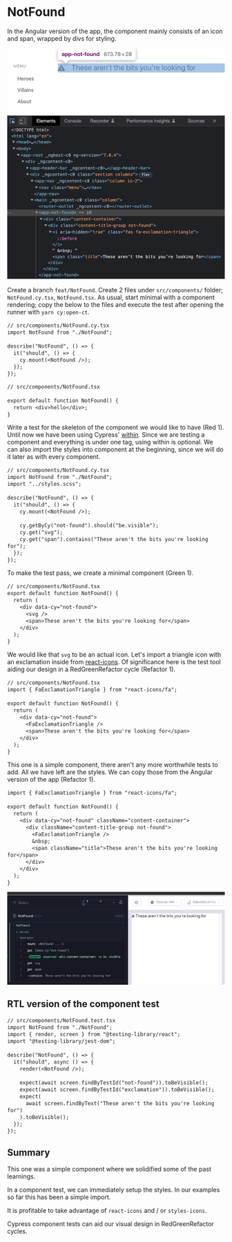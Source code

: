 # NotFound

In the Angular version of the app, the component mainly consists of an icon and span, wrapped by divs for styling.

![NotFound-initial](../img/NotFound-initial.png)

Create a branch `feat/NotFound`. Create 2 files under `src/components/` folder; `NotFound.cy.tsx`, `NotFound.tsx`. As usual, start minimal with a component rendering; copy the below to the files and execute the test after opening the runner with `yarn cy:open-ct`.

```tsx
// src/components/NotFound.cy.tsx
import NotFound from "./NotFound";

describe("NotFound", () => {
  it("should", () => {
    cy.mount(<NotFound />);
  });
});
```

```tsx
// src/components/NotFound.tsx

export default function NotFound() {
  return <div>hello</div>;
}
```

Write a test for the skeleton of the component we would like to have (Red 1). Until now we have been using Cypress' [within](https://docs.cypress.io/api/commands/within). Since we are testing a component and everything is under one tag, using within is optional. We can also import the styles into component at the beginning, since we will do it later as with every component.

```tsx
// src/components/NotFound.cy.tsx
import NotFound from "./NotFound";
import "../styles.scss";

describe("NotFound", () => {
  it("should", () => {
    cy.mount(<NotFound />);

    cy.getByCy("not-found").should("be.visible");
    cy.get("svg");
    cy.get("span").contains("These aren't the bits you're looking for");
  });
});
```

To make the test pass, we create a minimal component (Green 1).

```tsx
// src/components/NotFound.tsx
export default function NotFound() {
  return (
    <div data-cy="not-found">
      <svg />
      <span>These aren't the bits you're looking for</span>
    </div>
  );
}
```

We would like that `svg` to be an actual icon. Let's import a triangle icon with an exclamation inside from [react-icons](https://react-icons.github.io/react-icons/search?q=tria). Of significance here is the test tool aiding our design in a RedGreenRefactor cycle (Refactor 1).

```tsx
// src/components/NotFound.tsx
import { FaExclamationTriangle } from "react-icons/fa";

export default function NotFound() {
  return (
    <div data-cy="not-found">
      <FaExclamationTriangle />
      <span>These aren't the bits you're looking for</span>
    </div>
  );
}
```

This one is a simple component, there aren't any more worthwhile tests to add. All we have left are the styles. We can copy those from the Angular version of the app (Refactor 1).

```tsx
import { FaExclamationTriangle } from "react-icons/fa";

export default function NotFound() {
  return (
    <div data-cy="not-found" className="content-container">
      <div className="content-title-group not-found">
        <FaExclamationTriangle />
        &nbsp;
        <span className="title">These aren't the bits you're looking for</span>
      </div>
    </div>
  );
}
```

![NotFound-Refactor1](../img/NotFound-Refactor1.png)

## RTL version of the component test

```tsx
// src/components/NotFound.test.tsx
import NotFound from "./NotFound";
import { render, screen } from "@testing-library/react";
import "@testing-library/jest-dom";

describe("NotFound", () => {
  it("should", async () => {
    render(<NotFound />);

    expect(await screen.findByTestId("not-found")).toBeVisible();
    expect(await screen.findByTestId("exclamation")).toBeVisible();
    expect(
      await screen.findByText("These aren't the bits you're looking for")
    ).toBeVisible();
  });
});
```

## Summary

This one was a simple component where we solidified some of the past learnings.

In a component test, we can immediately setup the styles. In our examples so far this has been a simple import.

It is profitable to take advantage of `react-icons` and / or `styles-icons`.

Cypress component tests can aid our visual design in RedGreenRefactor cycles.
